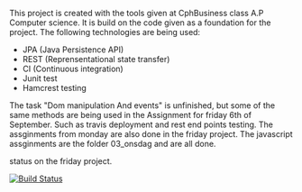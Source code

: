 This project is created with the tools given at CphBusiness class A.P Computer science.
It is build on the code given as a foundation for the project.
The following technologies are being used:

- JPA (Java Persistence API)
- REST (Reprensentational state transfer)
- CI (Continuous integration) 
- Junit test
- Hamcrest testing

The task "Dom manipulation And events" is unfinished, but some of the same methods are being used in the Assignment for friday 6th of September. Such as travis deployment and rest end points testing. The assginments from monday are also done in the friday project. 
The javascript assginments are the folder  03_onsdag and are all done. 


status on the friday project. 

[![Build Status](https://travis-ci.org/razz7/week3Friday.svg?branch=master)](https://travis-ci.org/razz7/week3Friday)


 
